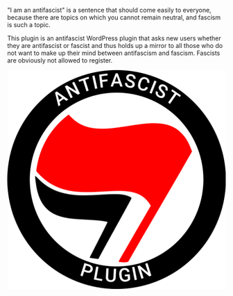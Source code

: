 "I am an antifascist" is a sentence that should come easily to everyone, because there are topics on which you cannot remain neutral, and fascism is such a topic.

This plugin is an antifascist WordPress plugin that asks new users whether they are antifascist or fascist and thus holds up a mirror to all those who do not want to make up their mind between antifascism and fascism. Fascists are obviously not allowed to register.

![antifascist plugin](antifascist-plugin.png)

